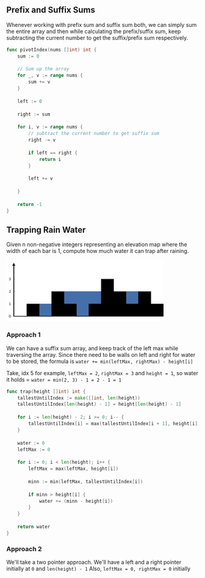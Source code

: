 ## Prefix and Suffix Sums

Whenever working with prefix sum and suffix sum both, we can simply sum the entire array and then 
while calculating the prefix/suffix sum, keep subtracting the current number to get the suffix/prefix 
sum respectively.

```go
func pivotIndex(nums []int) int {
	sum := 0

    // Sum up the array
	for _, v := range nums {
		sum += v
	}

	left := 0

	right := sum

	for i, v := range nums {
        // subtract the current number to get suffix sum
		right -= v

		if left == right {
			return i
		}

		left += v

	}

	return -1
}
```

## Trapping Rain Water

Given n non-negative integers representing an elevation map where the width of each bar is 1, compute how much water it can trap after raining.

![RainWater Trap](./rainwatertrap.png)

### Approach 1

We can have a suffix sum array, and keep track of the left max while traversing the array.
Since there need to be walls on left and right for water to be stored, the formula is `water += min(leftMax, rightMax) - height[i]`

Take, idx 5 for example, `leftMax = 2`, `rightMax = 3` and `height = 1`, so water it holds = `water = min(2, 3) - 1 = 2 - 1 = 1`

```go
func trap(height []int) int {
    tallestUntilIndex := make([]int, len(height))
    tallestUntilIndex[len(height) - 1] = height[len(height) - 1]

    for i := len(height) - 2; i >= 0; i-- {
        tallestUntilIndex[i] = max(tallestUntilIndex[i + 1], height[i])
    }

    water := 0
    leftMax := 0

    for i := 0; i < len(height); i++ {
        leftMax = max(leftMax, height[i])

        minn := min(leftMax, tallestUntilIndex[i])

        if minn > height[i] {
            water += (minn - height[i])
        }
    }

    return water
}
```

### Approach 2

We'll take a two pointer approach. We'll have a left and a right pointer initially at `0` and `len(height) - 1`
Also, `leftMax = 0, rightMax = 0` initially
